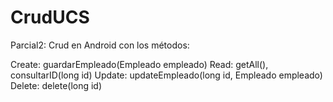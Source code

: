 # CrudUCS
Parcial2: Crud en Android con los métodos:

  Create: guardarEmpleado(Empleado empleado)
  Read: getAll(), consultarID(long id)
  Update: updateEmpleado(long id, Empleado empleado)
  Delete: delete(long id)
  
  
